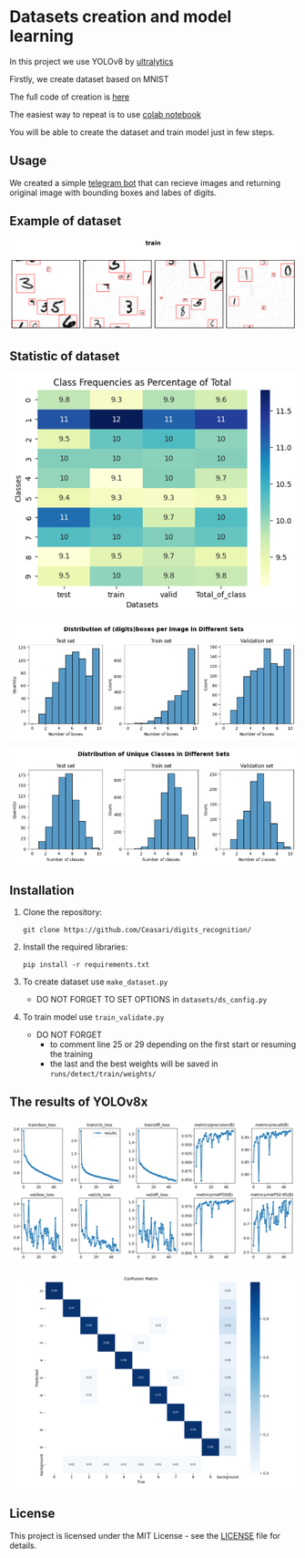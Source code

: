 # Datasets creation and model learning

In this project we use YOLOv8 by [ultralytics](https://github.com/ultralytics/ultralytics)

Firstly, we create dataset based on MNIST

The full code of creation is [here](https://github.com/Ceasari/digits_recognition/blob/main/datasets/Dataset_creation.py)

The easiest way to repeat is to use [colab notebook](https://colab.research.google.com/drive/10IZhA6NowPVrabE8AsJqztSU-ly8Pdy4?usp=sharing)

You will be able to create the dataset and train model just in few steps. 

## Usage 
 
We created a simple [telegram bot](https://github.com/Ceasari/OD_bot/) that can recieve images and returning original image with bounding boxes and labes of digits. 


## Example of dataset

![train imgages](img/train_ex.png)

## Statistic of dataset

![matrix](img/matrix.png)

![imgdist_digits](img/dist_digits.png)  

![distr_classes](img/distr_classes.png)

## Installation

1. Clone the repository:

    ```
    git clone https://github.com/Ceasari/digits_recognition/
    ```

2. Install the required libraries:

    ```
    pip install -r requirements.txt
    ```

3. To create dataset use `make_dataset.py`

    * DO NOT FORGET TO SET OPTIONS in `datasets/ds_config.py`

4. To train model use `train_validate.py`

    * DO NOT FORGET
        * to comment line 25 or 29 depending on the first start or resuming the training
        * the last and the best weights will be saved in `runs/detect/train/weights/`

## The results of YOLOv8x

![results](img/results.png)

![confusion_matrix](img/confusion_matrix.png)  

## License

This project is licensed under the MIT License - see the [LICENSE](LICENSE) file for details.

